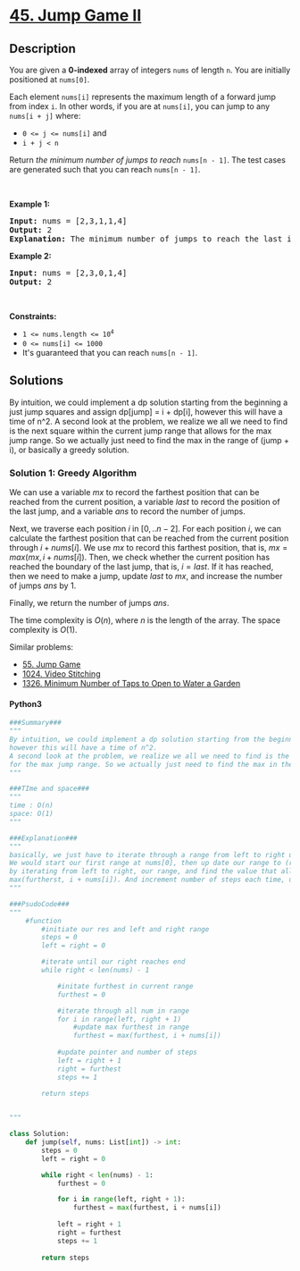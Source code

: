 
# [45. Jump Game II](https://leetcode.com/problems/jump-game-ii)

## Description

<!-- description:start -->

<p>You are given a <strong>0-indexed</strong> array of integers <code>nums</code> of length <code>n</code>. You are initially positioned at <code>nums[0]</code>.</p>

<p>Each element <code>nums[i]</code> represents the maximum length of a forward jump from index <code>i</code>. In other words, if you are at <code>nums[i]</code>, you can jump to any <code>nums[i + j]</code> where:</p>

<ul>
	<li><code>0 &lt;= j &lt;= nums[i]</code> and</li>
	<li><code>i + j &lt; n</code></li>
</ul>

<p>Return <em>the minimum number of jumps to reach </em><code>nums[n - 1]</code>. The test cases are generated such that you can reach <code>nums[n - 1]</code>.</p>

<p>&nbsp;</p>
<p><strong class="example">Example 1:</strong></p>

<pre>
<strong>Input:</strong> nums = [2,3,1,1,4]
<strong>Output:</strong> 2
<strong>Explanation:</strong> The minimum number of jumps to reach the last index is 2. Jump 1 step from index 0 to 1, then 3 steps to the last index.
</pre>

<p><strong class="example">Example 2:</strong></p>

<pre>
<strong>Input:</strong> nums = [2,3,0,1,4]
<strong>Output:</strong> 2
</pre>

<p>&nbsp;</p>
<p><strong>Constraints:</strong></p>

<ul>
	<li><code>1 &lt;= nums.length &lt;= 10<sup>4</sup></code></li>
	<li><code>0 &lt;= nums[i] &lt;= 1000</code></li>
	<li>It&#39;s guaranteed that you can reach <code>nums[n - 1]</code>.</li>
</ul>

<!-- description:end -->

## Solutions

<!-- solution:start -->

By intuition, we could implement a dp solution starting from the beginning a just jump squares and assign dp[jump] = i + dp[i],
however this will have a time of n^2.
A second look at the problem, we realize we all we need to find is the next square within the current jump range that allows
for the max jump range. So we actually just need to find the max in the range of (jump + i), or basically a greedy solution.

### Solution 1: Greedy Algorithm

We can use a variable $mx$ to record the farthest position that can be reached from the current position, a variable $last$ to record the position of the last jump, and a variable $ans$ to record the number of jumps.

Next, we traverse each position $i$ in $[0,..n - 2]$. For each position $i$, we can calculate the farthest position that can be reached from the current position through $i + nums[i]$. We use $mx$ to record this farthest position, that is, $mx = max(mx, i + nums[i])$. Then, we check whether the current position has reached the boundary of the last jump, that is, $i = last$. If it has reached, then we need to make a jump, update $last$ to $mx$, and increase the number of jumps $ans$ by $1$.

Finally, we return the number of jumps $ans$.

The time complexity is $O(n)$, where $n$ is the length of the array. The space complexity is $O(1)$.

Similar problems:

-   [55. Jump Game](https://github.com/doocs/leetcode/blob/main/solution/0000-0099/0055.Jump%20Game/README_EN.md)
-   [1024. Video Stitching](https://github.com/doocs/leetcode/blob/main/solution/1000-1099/1024.Video%20Stitching/README_EN.md)
-   [1326. Minimum Number of Taps to Open to Water a Garden](https://github.com/doocs/leetcode/blob/main/solution/1300-1399/1326.Minimum%20Number%20of%20Taps%20to%20Open%20to%20Water%20a%20Garden/README_EN.md)

<!-- tabs:start -->

#### Python3

```python
###Summary###
"""
By intuition, we could implement a dp solution starting from the beginning a just jump squares and assign dp[jump] = i + dp[i],
however this will have a time of n^2.
A second look at the problem, we realize we all we need to find is the next square within the current jump range that allows
for the max jump range. So we actually just need to find the max in the range of (jump + i), or basically a greedy solution.
"""

###TIme and space###
"""
time : O(n)
space: O(1)
"""

###Explanation###
"""
basically, we just have to iterate through a range from left to right until our right reaches nums[end - 1].
We would start our first range at nums[0], then up date our range to (right + 1, furthest). We can find the furthest
by iterating from left to right, our range, and find the value that allows us to jump the furtherst, which is 
max(furtherst, i + nums[i]). And increment number of steps each time, until we reach the end
"""

###PsudoCode###
"""
    #function
        #initiate our res and left and right range
        steps = 0
        left = right = 0

        #iterate until our right reaches end
        while right < len(nums) - 1

            #initate furthest in current range
            furthest = 0

            #iterate through all num in range
            for i in range(left, right + 1)
                #update max furthest in range
                furthest = max(furthest, i + nums[i])
            
            #update pointer and number of steps
            left = right + 1
            right = furthest
            steps += 1
        
        return steps


"""

class Solution:
    def jump(self, nums: List[int]) -> int:
        steps = 0
        left = right = 0

        while right < len(nums) - 1:
            furthest = 0

            for i in range(left, right + 1):
                furthest = max(furthest, i + nums[i])
            
            left = right + 1
            right = furthest
            steps += 1
        
        return steps
        
```
